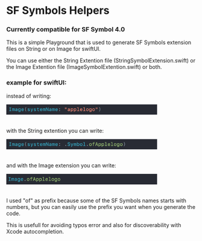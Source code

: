 # SF Symbols Helpers

### Currently compatible for SF Symbol 4.0

This is a simple Playground that is used to generate SF Symbols extension files on String or on Image for swiftUI.

You can use either the String Extention file (StringSymbolExtension.swift) or the Image Extention file (ImageSymbolExtention.swift) or both.



### example for swiftUI:

instead of writing:  
<div>
  <img src="./images/FirstExample.png" width="400">
</div><br />

with the String extention you can write:
<div>
  <img src="./images/SecondExample.png" width="400">  
</div><br />      

and with the Image extension you can write:
<div>
  <img src="./images/ThirdExample.png" width="400">
</div><br />

I used "of" as prefix because some of the SF Symbols names starts with numbers, but you can easily use the prefix you want when you generate the code.

This is usefull for avoiding typos error and also for discoverability with Xcode autocompletion.
